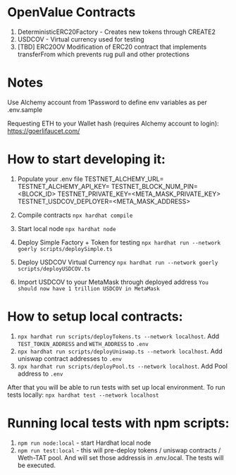 # OpenValue Contracts

1. DeterministicERC20Factory - Creates new tokens through CREATE2
2. USDCOV - Virtual currency used for testing
3. [TBD] ERC20OV Modification of ERC20 contract that implements transferFrom which prevents rug pull and other protections

# Notes

Use Alchemy account from 1Password to define env variables as per .env.sample

Requesting ETH to your Wallet hash (requires Alchemy account to login):
https://goerlifaucet.com/

# How to start developing it:

1. Populate your .env file
   TESTNET_ALCHEMY_URL=<URL>
   TESTNET_ALCHEMY_API_KEY=<KEY>
   TESTNET_BLOCK_NUM_PIN=<BLOCK_ID>
   TESTNET_PRIVATE_KEY=<META_MASK_PRIVATE_KEY>
   TESTNET_USDCOV_DEPLOYER=<META_MASK_ADDRESS>

2. Compile contracts
   `npx hardhat compile`

3. Start local node
   `npx hardhat node`

4. Deploy Simple Factory + Token for testing
   `npx hardhat run --network goerly scripts/deploySimple.ts`

5. Deploy USDCOV Virtual Currency
   `npx hardhat run --network goerly scripts/deployUSDCOV.ts`

6. Import USDCOV to your MetaMask through deployed address
   `You should now have 1 trillion USDCOV in MetaMask`

# How to setup local contracts:

1. `npx hardhat run scripts/deployTokens.ts --network localhost`. Add `TEST_TOKEN_ADDRESS` and `WETH_ADDRESS` to `.env`
2. `npx hardhat run scripts/deployUniswap.ts --network localhost`. Add uniswap contract addresses to `.env`
3. `npx hardhat run scripts/deployPool.ts --network localhost`. Add Pool address to `.env`

After that you will be able to run tests with set up local environment. To run tests locally: `npx hardhat test --network localhost`

# Running local tests with npm scripts:

1. `npm run node:local` - start Hardhat local node
2. `npm run test:local` - this will pre-deploy tokens / uniswap contracts / Weth-TAT pool. And will set those addressis in .env.local. The tests will be executed.
